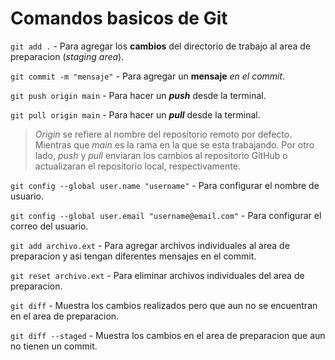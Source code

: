 # Comandos basicos de Git
`git add .` - Para agregar los **cambios** del directorio de trabajo al area de preparacion (*staging area*).

`git commit -m "mensaje"` - Para agregar un **mensaje** *en el commit*.

`git push origin main` - Para hacer un ***push*** desde la terminal.

`git pull origin main` - Para hacer un ***pull*** desde la terminal.

> *Origin* se refiere al nombre del repositorio remoto por defecto. Mientras que *main* es la rama en la que se esta trabajando. Por otro lado, *push* y *pull* enviaran los cambios al repositorio GitHub o actualizaran el repositorio local, respectivamente.

`git config --global user.name "username"` - Para configurar el nombre de usuario.

`git config --global user.email "username@email.com"` - Para configurar el correo del usuario.

`git add archivo.ext` - Para agregar archivos individuales al area de preparacion y asi tengan diferentes mensajes en el commit.

`git reset archivo.ext` - Para eliminar archivos individuales del area de preparacion.

`git diff` - Muestra los cambios realizados pero que aun no se encuentran en el area de preparacion.

`git diff --staged` - Muestra los cambios en el area de preparacion que aun no tienen un commit.